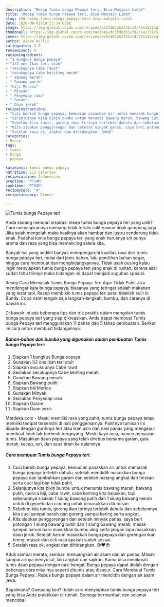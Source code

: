 ```yaml
---
description: "Resep Tumis bunga Pepaya teri, Bisa Manjain Lidah"
title: "Resep Tumis bunga Pepaya teri, Bisa Manjain Lidah"
slug: 190-resep-tumis-bunga-pepaya-teri-bisa-manjain-lidah
date: 2020-08-01T10:33:34.839Z
image: https://img-global.cpcdn.com/recipes/dc5fd03b51fd2c14/751x532cq70/tumis-bunga-pepaya-teri-foto-resep-utama.jpg
thumbnail: https://img-global.cpcdn.com/recipes/dc5fd03b51fd2c14/751x532cq70/tumis-bunga-pepaya-teri-foto-resep-utama.jpg
cover: https://img-global.cpcdn.com/recipes/dc5fd03b51fd2c14/751x532cq70/tumis-bunga-pepaya-teri-foto-resep-utama.jpg
author: Aiden Willis
ratingvalue: 3.2
reviewcount: 4
recipeingredient:
- "1 bungkus Bunga pepaya"
- "1/2 ons Ikan teri utuh"
- "secukupnya Cabe rawit"
- "secukupnya Cabe keriting merah"
- " Bawang merah"
- " Bawang putih"
- "biji Merica"
- " Minyak"
- " Penyedap rasa"
- " Garam"
- " Daun jeruk"
recipeinstructions:
- "Cuci bersih bunga pepaya, kemudian panaskan air untuk memasak bunga pepaya terlebih dahulu, setelah mendidih masukkan bunga pepaya dan tambahkan garam dan setelah matang angkat dan tiriskan serta cuci lagi biar tidak pahit."
- "Selanjutnya kita bikin bumbu untuk menumis bawang merah, bawang putih, merica biji, cabe rawit, cabe keriting kita haluskan, tapi sebelumnya sisakan 1 siung bawang putih dan 1 siung bawang merah untuk di geprek dan cincang untuk dimasukkan ditumisan."
- "Sebelum kita tumis, goreng ikan terinya terlebih dahulu dan sebelumnya kita cuci sampai bersih dan goreng sampai kering serta angkat."
- "Kita siapkan penggorengan dan setelah minyak panas, saya beri potongan 1 siung bawang putih dan 1 siung bawang merah, masak sampai harum baru masukkan bumbu uleg serta jangan lupa masukkan daun jeruk. Setelah harum masukkan bunga pepaya dan gorengan ikan tering, masak dan cek rasa apakah sudah sesuai."
- "Setelah rasa ok, angkat dan dihidangkan. 😘❤️😍"
categories:
- Resep
tags:
- tumis
- bunga
- pepaya

katakunci: tumis bunga pepaya 
nutrition: 113 calories
recipecuisine: Indonesian
preptime: "PT14M"
cooktime: "PT55M"
recipeyield: "4"
recipecategory: Dinner

---
```



![Tumis bunga Pepaya teri](https://img-global.cpcdn.com/recipes/dc5fd03b51fd2c14/751x532cq70/tumis-bunga-pepaya-teri-foto-resep-utama.jpg)

Anda sedang mencari inspirasi resep tumis bunga pepaya teri yang unik? Cara menyiapkannya memang tidak terlalu sulit namun tidak gampang juga. Jika salah mengolah maka hasilnya akan hambar dan justru cenderung tidak enak. Padahal tumis bunga pepaya teri yang enak harusnya sih punya aroma dan rasa yang bisa memancing selera kita.

Banyak hal yang sedikit banyak mempengaruhi kualitas rasa dari tumis bunga pepaya teri, mulai dari jenis bahan, lalu pemilihan bahan segar, hingga cara membuat dan menghidangkannya. Tidak usah pusing kalau ingin menyiapkan tumis bunga pepaya teri yang enak di rumah, karena asal sudah tahu triknya maka hidangan ini dapat menjadi suguhan spesial.

Resep Cara Memasak Tumis Bunga Pepaya Teri Agar Tidak Pahit Jika mendengar kata bunga pepaya, biasanya yang teringat adalah makanan yang lezat tapi. Resep membikin tumis pepaya teri petai tidaklah sulit lo Bunda. Coba nanti tengok saja langkah-langkah, bumbu, dan caranya di bawah ini.


Di bawah ini ada beberapa tips dan trik praktis dalam mengolah tumis bunga pepaya teri yang siap dikreasikan. Anda dapat membuat Tumis bunga Pepaya teri menggunakan 11 bahan dan 5 tahap pembuatan. Berikut ini cara untuk membuat hidangannya.

<!--inarticleads1-->

##### Bahan-bahan dan bumbu yang digunakan dalam pembuatan Tumis bunga Pepaya teri:

1. Siapkan 1 bungkus Bunga pepaya
1. Gunakan 1/2 ons Ikan teri utuh
1. Siapkan secukupnya Cabe rawit
1. Sediakan secukupnya Cabe keriting merah
1. Gunakan  Bawang merah
1. Siapkan  Bawang putih
1. Siapkan biji Merica
1. Gunakan  Minyak
1. Sediakan  Penyedap rasa
1. Siapkan  Garam
1. Siapkan  Daun jeruk


Merdeka.com - Meski memiliki rasa yang pahit, tumis bunga pepaya tetap memiliki tempat tersendiri di hati penggemarnya. Pahitnya tumisan ini dipadu dengan gurihnya teri atau ikan asin dan nasi panas yang mengepul membuat lidah tak berhenti bergoyang. Meski kaya rasa, namun penyajian tumis. Masukkan daun pepaya yang telah direbus bersama garam, gula merah, kecap, teri, dan saus tiram ke dalamnya. 

<!--inarticleads2-->

##### Cara membuat Tumis bunga Pepaya teri:

1. Cuci bersih bunga pepaya, kemudian panaskan air untuk memasak bunga pepaya terlebih dahulu, setelah mendidih masukkan bunga pepaya dan tambahkan garam dan setelah matang angkat dan tiriskan serta cuci lagi biar tidak pahit.
1. Selanjutnya kita bikin bumbu untuk menumis bawang merah, bawang putih, merica biji, cabe rawit, cabe keriting kita haluskan, tapi sebelumnya sisakan 1 siung bawang putih dan 1 siung bawang merah untuk di geprek dan cincang untuk dimasukkan ditumisan.
1. Sebelum kita tumis, goreng ikan terinya terlebih dahulu dan sebelumnya kita cuci sampai bersih dan goreng sampai kering serta angkat.
1. Kita siapkan penggorengan dan setelah minyak panas, saya beri potongan 1 siung bawang putih dan 1 siung bawang merah, masak sampai harum baru masukkan bumbu uleg serta jangan lupa masukkan daun jeruk. Setelah harum masukkan bunga pepaya dan gorengan ikan tering, masak dan cek rasa apakah sudah sesuai.
1. Setelah rasa ok, angkat dan dihidangkan. 😘❤️😍


Aduk sampai merata, sembari menuangkan air asam dan air panas. Masak sampai airnya menyusut, lalu angkat dan sajikan. Kamu bisa menikmati tumis daun pepaya dengan nasi hangat. Bunga pepaya dapat diolah dengan beberapa cara misalnya seperti ditumis atau disayur. Cara Membuat Tumis Bunga Pepaya : Rebus bunga pepaya dalam air mendidih dengan air asam jawa. 

Bagaimana? Gampang kan? Itulah cara menyiapkan tumis bunga pepaya teri yang bisa Anda praktikkan di rumah. Semoga bermanfaat dan selamat mencoba!
